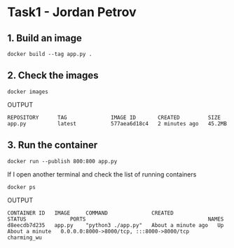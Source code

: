 # Task1 - Jordan Petrov

## 1. Build an image
```
docker build --tag app.py .
```
## 2. Check the images
```
docker images
```
OUTPUT
```
REPOSITORY      TAG              IMAGE ID       CREATED         SIZE
app.py          latest           577aea6d18c4   2 minutes ago   45.2MB
```
## 3. Run the container
```
docker run --publish 800:800 app.py
```

If I open another terminal and check the list of running containers
```
docker ps
```
OUTPUT
```
CONTAINER ID   IMAGE     COMMAND              CREATED              STATUS              PORTS                                       NAMES
d8eecdb7d235   app.py    "python3 ./app.py"   About a minute ago   Up About a minute   0.0.0.0:8000->8000/tcp, :::8000->8000/tcp   charming_wu
```
